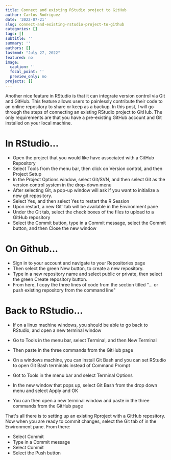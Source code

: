 ```yaml
---
title: Connect and existing RStudio project to GitHub
author: Carlos Rodriguez
date: '2022-07-21'
slug: connect-and-existing-rstudio-project-to-github
categories: []
tags: []
subtitle: ''
summary: ''
authors: []
lastmod: "July 27, 2022"
featured: no
image:
  caption: ''
  focal_point: ''
  preview_only: no
projects: []
---
```


Another nice feature in RStudio is that it can integrate version control via Git and GitHub. This feature allows users to painlessly contribute their code to an online repository to share or keep as a backup. In this post, I will go through the steps of connecting an existing RStudio project to GitHub. The only requirements are that you have a pre-existing GitHub account and Git installed on your local machine.


# In RStudio...
- Open the project that you would like have associated with a GitHub Repository
- Select Tools from the menu bar, then click on Version control, and then Project Setup
- In the Project Options window, select Git/SVN, and then select Git as the version control system in the drop-down menu
- After selecting Git, a pop-up window will ask if you want to initialize a new git repository. 
- Select Yes, and then select Yes to restart the R Session
- Upon restart, a new Git` tab will be available in the Environment pane
- Under the Git tab, select the check boxes of the files to upload to a GitHub repository
- Select the Commit button, type in a Commit message, select the Commit button, and then Close the new window

# On Github...
- Sign in to your account and navigate to your Repositories page
- Then select the green New button, to create a new repository.
- Type in a new repository name and select public or private, then select the green Create repository button.
- From here, I copy the three lines of code from the section titled "... or push existing repository from the command line"

# Back to RStudio...
- If on a linux machine windows, you should be able to go back to RStudio, and open a new terminal window
- Go to Tools in the menu bar,  select Terminal, and then New Terminal
- Then paste in the three commands from the GitHub page

- On a windows machine, you can install Git Bash and you can set RStudio to open Git Bash terminals instead of Command Prompt
- Got to Tools in the menu bar and select Terminal Options
- In the new window that pops up, select Git Bash from the drop down menu and select Apply and OK
- You can then open a new terminal window and paste in the three commands from the GitHub page

That's all there is to setting up an existing Rproject with a GitHub repository. Now when you are ready to commit changes, select the Git tab of in the Environment pane. From there:
- Select Commit
- Type in a Commit message
- Select Commit
- Select the Push button

